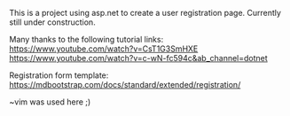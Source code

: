 This is a project using asp.net to create a user registration page. Currently still under construction.

Many thanks to the following tutorial links:\
https://www.youtube.com/watch?v=CsT1G3SmHXE <br />
https://www.youtube.com/watch?v=c-wN-fc594c&ab_channel=dotnet

Registration form template:\
https://mdbootstrap.com/docs/standard/extended/registration/

~vim was used here ;) 
